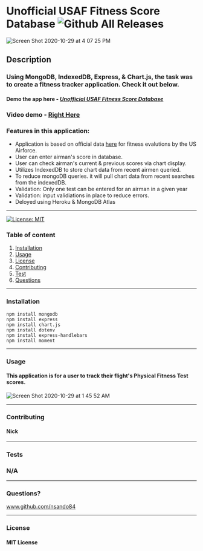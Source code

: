 # **Unofficial USAF Fitness Score Database**   ![Github All Releases](https://img.shields.io/github/contributors/nsando84/Fitness-Score-Tracker-DB)   

![Screen Shot 2020-10-29 at 4 07 25 PM](https://user-images.githubusercontent.com/67135603/97641785-ef2da400-1a00-11eb-95ae-d5e000b79678.png)








  ## **Description**

  

  ### Using MongoDB, IndexedDB, Express, & Chart.js, the task was to create a fitness tracker application. Check it out below.

 #### Demo the app here - [***Unofficial USAF Fitness Score Database***](https://us-fitness-score.herokuapp.com/)
 
 ### Video demo - [Right Here](https://drive.google.com/file/d/1gLguB57RV6hOV0EuNUWAZ-8_TroCG3mi/view)
 
  ### Features in this application:
  
  - Application is based on official data [here](https://www.afpc.af.mil/portals/70/documents/06_CAREER%20management/03_fitness%20program/fitness%20charts.pdf) for fitness evalutions by the US Airforce.
  - User can enter airman's score in database.
  - User can check airman's current & previous scores via chart display.
  - Utilizes IndexedDB to store chart data from recent airmen queried. 
  - To reduce mongoDB queries. it will pull chart data from recent searches from the indexedDB.
  - Validation: Only one test can be entered for an airman in a given year
  - Validation: input validiations in place to reduce errors.
  - Deloyed using Heroku & MongoDB Atlas
  
---

[![License: MIT](https://img.shields.io/badge/License-MIT-yellow.svg)](https://opensource.org/licenses/MIT)

  ### Table of content
  1. [Installation](#installation)
  2. [Usage](#usage)
  3. [License](#license)
  4. [Contributing](#contributing)
  5. [Test](#test)
  6. [Questions](#questions)

---

### **Installation**

   
    npm install mongodb
    npm install express
    npm install chart.js
    npm install dotenv
    npm install express-handlebars
    npm install moment
   
---

### **Usage**

#### This application is for a user to track their flight's Physical Fitness Test scores. 

![Screen Shot 2020-10-29 at 1 45 52 AM](https://user-images.githubusercontent.com/67135603/97545643-8acefe00-1988-11eb-9050-bef13f690ce7.png)





---

### **Contributing**

#### Nick

---

### **Tests**

### N/A

---

### **Questions?**

www.github.com/nsando84

---

### **License**

#### MIT License
